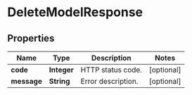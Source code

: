 

# DeleteModelResponse


## Properties

| Name | Type | Description | Notes |
|------------ | ------------- | ------------- | -------------|
|**code** | **Integer** | HTTP status code. |  [optional] |
|**message** | **String** | Error description. |  [optional] |



